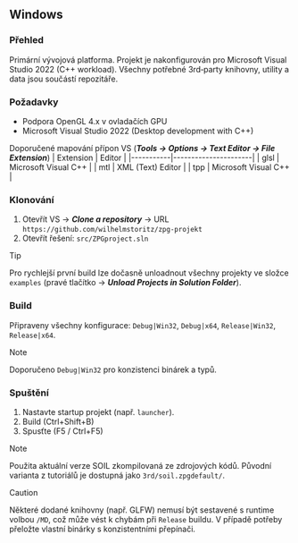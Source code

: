 ## Windows
### Přehled
Primární vývojová platforma. Projekt je nakonfigurován pro Microsoft Visual Studio 2022 (C++ workload). Všechny potřebné 3rd‑party knihovny, utility a data jsou součástí repozitáře.

### Požadavky
- Podpora OpenGL 4.x v ovladačích GPU
- Microsoft Visual Studio 2022 (Desktop development with C++)

Doporučené mapování přípon VS (***Tools → Options → Text Editor → File Extension***)
| Extension | Editor               |
|-----------|----------------------|
| glsl	    | Microsoft Visual C++ |
| mtl       | XML (Text) Editor    |
| tpp       | Microsoft Visual C++ |

### Klonování
1. Otevřít VS → ***Clone a repository*** → URL `https://github.com/wilhelmstoritz/zpg-projekt`
2. Otevřít řešení: `src/ZPGproject.sln`

> [!TIP]
> Pro rychlejší první build lze dočasně unloadnout všechny projekty ve složce `examples` (pravé tlačítko → ***Unload Projects in Solution Folder***).

### Build
Připraveny všechny konfigurace: `Debug|Win32`, `Debug|x64`, `Release|Win32`, `Release|x64`.

> [!NOTE]
> Doporučeno `Debug|Win32` pro konzistenci binárek a typů.

### Spuštění
1. Nastavte startup projekt (např. `launcher`).
2. Build (Ctrl+Shift+B)
3. Spusťte (F5 / Ctrl+F5)

> [!NOTE]
Použita aktuální verze SOIL zkompilovaná ze zdrojových kódů. Původní varianta z tutoriálů je dostupná jako `3rd/soil.zpgdefault/`.

> [!CAUTION]
> Některé dodané knihovny (např. GLFW) nemusí být sestavené s runtime volbou `/MD`, což může vést k chybám při `Release` buildu. V případě potřeby přeložte vlastní binárky s konzistentními přepínači.

